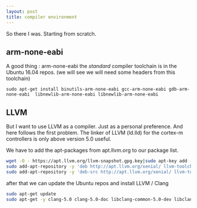 ```yaml
---
layout: post
title: compiler environment
---
```


So there I was. Starting from scratch.

## arm-none-eabi

A good thing : arm-none-eabi the *standard* compiler toolchain is in the Ubuntu 16.04 repos.
(we will see we will need some headers from this toolchain)

```
sudo apt-get install binutils-arm-none-eabi gcc-arm-none-eabi gdb-arm-none-eabi  libnewlib-arm-none-eabi libnewlib-arm-none-eabi
```

## LLVM

But I want to use LLVM as a compiler. Just as a personal preference.
And here follows the first problem.
The linker of LLVM (ld.lld) for the cortex-m controllers is only above version 5.0 useful.

We have to add the apt-packages from apt.llvm.org to our package list.

```bash
wget -O - https://apt.llvm.org/llvm-snapshot.gpg.key|sudo apt-key add -
sudo add-apt-repository -y 'deb http://apt.llvm.org/xenial/ llvm-toolchain-xenial-5.0 main'
sudo add-apt-repository -y 'deb-src http://apt.llvm.org/xenial/ llvm-toolchain-xenial-5.0 main'
```

after that we can update the Ubuntu repos and install LLVM / Clang

```bash
sudo apt-get update
sudo apt-get -y clang-5.0 clang-5.0-doc libclang-common-5.0-dev libclang-5.0-dev libclang1-5.0 libclang1-5.0-dbg libllvm-5.0-ocaml-dev libllvm5.0 libllvm5.0-dbg lldb-5.0 llvm-5.0 llvm-5.0-dev llvm-5.0-doc llvm-5.0-examples llvm-5.0-runtime clang-format-5.0 python-clang-5.0 lldb-5.0-dev lld-5.0 libfuzzer-5.0-dev
```

